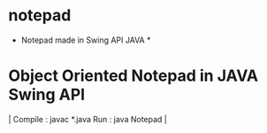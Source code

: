 # notepad
* Notepad made in Swing API JAVA *
# Object Oriented Notepad in JAVA Swing API #
|
Compile : javac *.java
Run : java Notepad 
|

